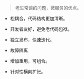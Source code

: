 
> 老生常谈的问题，微服务的优点。

* 松耦合，代码结构更加清晰。

* 开发者友好，避免老代码包袱。

* 独立发布，快速迭代。

* 故障隔离

* 增加重用，可组合。

* 针对性横向扩张。